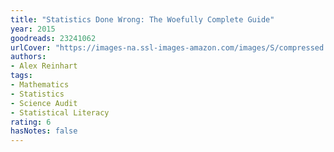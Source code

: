 ```yaml
---
title: "Statistics Done Wrong: The Woefully Complete Guide"
year: 2015
goodreads: 23241062
urlCover: "https://images-na.ssl-images-amazon.com/images/S/compressed.photo.goodreads.com/books/1422216326i/23241062.jpg"
authors:
- Alex Reinhart
tags:
- Mathematics
- Statistics
- Science Audit
- Statistical Literacy
rating: 6
hasNotes: false
---
```

